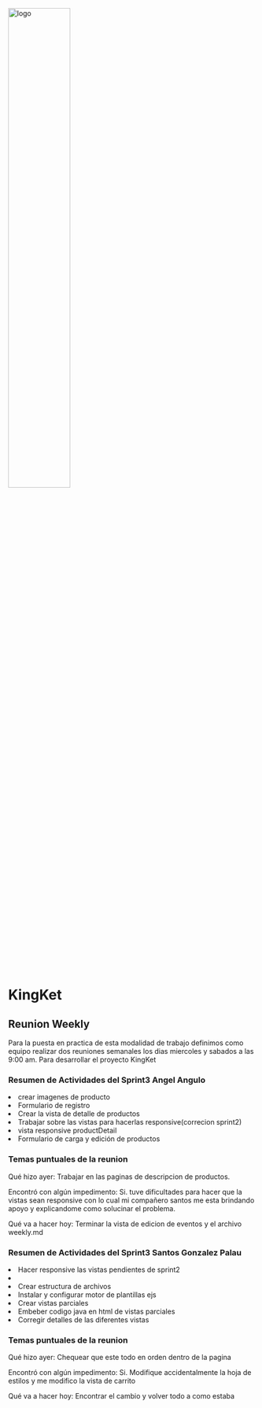 <img src="/images/kingketLogo.jpg" alt="logo" width=50% text-align=center>
<h1 color=#F8D12F>KingKet</h1>

<h2 text-align=center>Reunion Weekly</h2>

<p>Para la puesta en practica de esta modalidad de trabajo definimos como equipo realizar dos reuniones semanales los dias miercoles y sabados a las 9:00 am. Para desarrollar el proyecto KingKet</p>

<h3 text-align=center>Resumen de Actividades del Sprint3 Angel Angulo</h3>

<lu>
<li>crear imagenes de producto</li>
<li>Formulario de registro</li>
<li>Crear la vista de detalle de productos</li>
<li>Trabajar sobre las vistas para hacerlas responsive(correcion sprint2)</li>
<li>vista responsive productDetail</li>
<li>Formulario de carga y edición de productos</li>
</lu>

<h3 text-align=center>Temas puntuales de la reunion</h3>


<p>Qué hizo ayer: Trabajar en las paginas de descripcion de productos.</p>

<p>Encontró con algún impedimento: Si. tuve dificultades para hacer que la vistas sean responsive con lo cual mi compañero santos me esta brindando apoyo y explicandome como solucinar el problema.</p>

<p>Qué va a hacer hoy: Terminar la vista de edicion de eventos y el archivo weekly.md</p>


<h3 text-align=center>Resumen de Actividades del Sprint3 Santos Gonzalez Palau</h3>

<lu>
<li>Hacer responsive las vistas pendientes de sprint2 <li>
<li>Crear estructura de archivos</li>
<li>Instalar y configurar motor de plantillas ejs</li>
<li>Crear vistas parciales</li>
<li>Embeber codigo java en html de vistas parciales</li>
<li>Corregir detalles de las diferentes vistas</li>

<h3 text-align=center>Temas puntuales de la reunion</h3>


<p>Qué hizo ayer: Chequear que este todo en orden dentro de la pagina</p>

<p>Encontró con algún impedimento: Si. Modifique accidentalmente la hoja de estilos y me modifico la vista de carrito</p>

<p>Qué va a hacer hoy: Encontrar el cambio y volver todo a como estaba</p>
